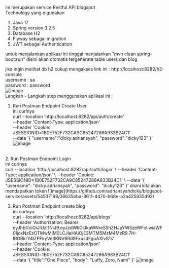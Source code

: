 ini merupakan service Restful API blogspot <br/>
Technology yang digunakan

1. Java 17
2. Spring version 3.2.5
3. Database H2
4. Flyway sebagai migration
5. JWT sebagai Authentication

untuk menjalankan aplikasi ini 
tinggal menjalankan "mvn clean spring-boot:run"
disini akan otomatis tergenerate table users dan blog <br/>

jika ingin melihat db h2 cukup mengakses link ini : http://localhost:8282/h2-console <br/>
username : sa <br/>
password : password <br/>
![image](https://github.com/adriansyahdicky/blogspot-service/assets/54537198/bff64c73-1ca5-4aa7-bfc8-e88543746dbc)
<br/>
Langkah - Langkah step menggunakan aplikasi ini :
1. Run Postman Endpoint Create User <br/>
ini curlnya <br/>
curl --location 'http://localhost:8282/api/auth/create' \
--header 'Content-Type: application/json' \
--header 'Cookie: JSESSIONID=1B0E752F732CA9C85247286A933B24C1' \
--data '{
    "username":"dicky.adriansyah",
    "password":"dicky123"
}'
![image](https://github.com/adriansyahdicky/blogspot-service/assets/54537198/00f0cfe1-ae39-4f4e-8d66-7572feca6452)
<br/>
2. Run Postman Endpoint Login <br/>
ini curlnya <br/>
curl --location 'http://localhost:8282/api/auth/login' \
--header 'Content-Type: application/json' \
--header 'Cookie: JSESSIONID=1B0E752F732CA9C85247286A933B24C1' \
--data '{
    "username": "dicky.adriansyah",
    "password": "dicky123"
}'
disini kita akan mendapatkan token
![image](https://github.com/adriansyahdicky/blogspot-service/assets/54537198/36635bba-8611-4470-b68e-a2a425935d92)

3. Run Postman Endpoint create blog <br/>
ini curlnya <br/>
curl --location 'http://localhost:8282/api/blogs' \
--header 'Authorization: Bearer eyJhbGciOiJIUzI1NiJ9.eyJzdWIiOiJkaWNreS5hZHJpYW5zeWFoIiwiaWF0IjoxNzEzOTMwMjM0LCJleHAiOjE3MTM5MzM4MzR9.7H-IRGBkrY4lZPFkyVetIKNV6Rd9FxusdFguAXIvS1s' \
--header 'Content-Type: application/json' \
--header 'Cookie: JSESSIONID=1B0E752F732CA9C85247286A933B24C1' \
--data '{
    "title":"One Piece",
    "body": "Luffy, Zoro, Nami"
}'
![image](https://github.com/adriansyahdicky/blogspot-service/assets/54537198/014a0b75-0772-4334-948a-5f29ffc32cfa)





